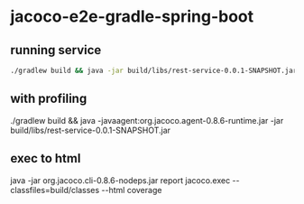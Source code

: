 # jacoco-e2e-gradle-spring-boot

## running service

```bash
./gradlew build && java -jar build/libs/rest-service-0.0.1-SNAPSHOT.jar
```

## with profiling

./gradlew build && java -javaagent:org.jacoco.agent-0.8.6-runtime.jar -jar build/libs/rest-service-0.0.1-SNAPSHOT.jar

## exec to html

java -jar org.jacoco.cli-0.8.6-nodeps.jar report jacoco.exec --classfiles=build/classes --html coverage
